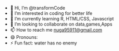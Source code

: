- 👋 Hi, I’m @transformCode
- 👀 I’m interested in coding for better life
- 🌱 I’m currently learning R, HTML/CSS, Javascript
- 💞️ I’m looking to collaborate on data,games,Apps
- 📫 How to reach me nuga95911@gmail.com
- 😄 Pronouns: 
- ⚡ Fun fact: water has no enemy

<!---
transformCode/transformCode is a ✨ special ✨ repository because its `README.md` (this file) appears on your GitHub profile.
You can click the Preview link to take a look at your changes.
--->
